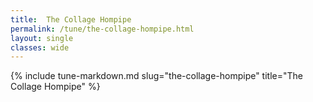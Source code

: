 ```yaml
---
title:  The Collage Hompipe
permalink: /tune/the-collage-hompipe.html
layout: single
classes: wide
---
```

{% include tune-markdown.md slug="the-collage-hompipe" title="The Collage Hompipe" %}
